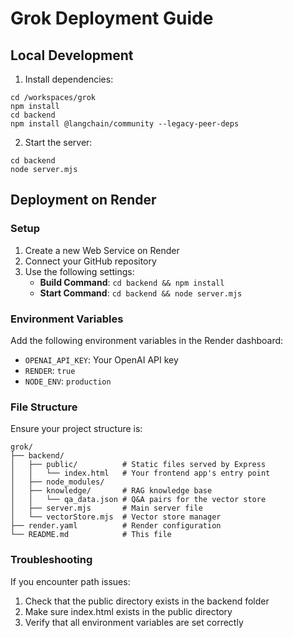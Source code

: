 # Grok Deployment Guide

## Local Development

1. Install dependencies:
```
cd /workspaces/grok
npm install
cd backend
npm install @langchain/community --legacy-peer-deps
```

2. Start the server:
```
cd backend
node server.mjs
```

## Deployment on Render

### Setup

1. Create a new Web Service on Render
2. Connect your GitHub repository
3. Use the following settings:
   - **Build Command**: `cd backend && npm install`
   - **Start Command**: `cd backend && node server.mjs`

### Environment Variables

Add the following environment variables in the Render dashboard:

- `OPENAI_API_KEY`: Your OpenAI API key
- `RENDER`: `true`
- `NODE_ENV`: `production`

### File Structure

Ensure your project structure is:

```
grok/
├── backend/
│   ├── public/          # Static files served by Express
│   │   └── index.html   # Your frontend app's entry point
│   ├── node_modules/
│   ├── knowledge/       # RAG knowledge base
│   │   └── qa_data.json # Q&A pairs for the vector store
│   ├── server.mjs       # Main server file
│   └── vectorStore.mjs  # Vector store manager
├── render.yaml          # Render configuration
└── README.md            # This file
```

### Troubleshooting

If you encounter path issues:
1. Check that the public directory exists in the backend folder
2. Make sure index.html exists in the public directory
3. Verify that all environment variables are set correctly